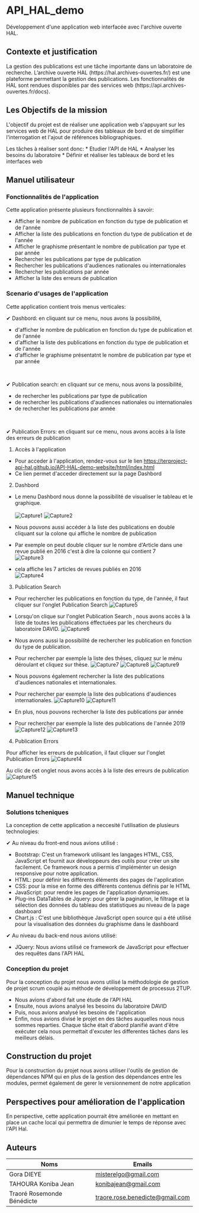 # API_HAL_demo
Développement d'une application web interfacée avec l'archive ouverte HAL.

## Contexte et justification
<p>La gestion des publications est une tâche importante dans un laboratoire de recherche.
L’archive ouverte HAL (https://hal.archives-ouvertes.fr/) est une plateforme permettant la gestion des publications. 
Les fonctionnalités de HAL sont rendues disponibles par des services web (https://api.archives-ouvertes.fr/docs). </p>


## Les Objectifs de la mission
<p>L'objectif du projet est de réaliser une application web s'appuyant sur les services web de HAL pour produire des tableaux de bord et de simplifier l'interrogation et l'ajout de références bibliographiques.</p>
 Les tâches à réaliser sont donc:
* Etudier l'API de HAL
* Analyser les besoins du laboratoire
* Définir et réaliser les tableaux de bord et les interfaces web


## Manuel utilisateur

### Fonctionnalités de l'application
Cette application présente plusieurs fonctionnalités à savoir:
* Afficher le nombre de publication en fonction du type de publication et de l'année
* Afficher la liste des publications en fonction du type de publication et de l'année
* Afficher le graphisme présentant le nombre de  publication par type et par année
* Rechercher les publications par type de publication
* Rechercher les publications d'audiences nationales ou internationales
* Rechercher les publications par année
* Afficher la liste des erreurs de publication


### Scenario d'usages de l'application
Cette application contient trois menus verticales: <br>

✔ Dashbord: en cliquant sur ce menu, nous avons la possibilité,
* d'afficher le nombre de publication en fonction du type de publication et de l'année
* d'afficher la liste des publications en fonction du type de publication et de l'année
* d'afficher le graphisme présentatnt le nombre de  publication par type et par année
<br>

 ✔ Publication search: en cliquant sur ce menu, nous avons la possibilité,
 * de rechercher les publications par type de publication
 * de rechercher les publications d'audiences nationales ou internationales
 * de rechercher les publications par année

<br>

✔ Publication Errors: en cliquant sur ce menu, nous avons accès à la liste des erreurs de publication
<br>

1. Accès à l'application

 *  Pour acceder à l'application, rendez-vous sur le lien  <https://terproject-api-hal.github.io/API-HAL-demo-website/html/index.html> <br>
 *  Ce lien permet d'acceder directement sur la page Dashbord <br>
 
2. Dashbord

  *  Le menu Dashbord nous donne la possibilité de visualiser le tableau  et le graphique. <br>  
  ![Capture1](https://github.com/TerProject-API-HAL/API_HAL_demo/blob/master/plugins/images/Capture1.png)
  ![Capture2](https://github.com/TerProject-API-HAL/API_HAL_demo/blob/master/plugins/images/Capture2.png)
  
  
  *  Nous pouvons aussi accéder à la liste des publications en double cliquant sur la colone qui affiche le nombre de publication <br>
  *  Par exemple on peut double cliquer sur le nombre d'Article dans une revue publié en 2016 c'est à dire la colonne qui contient 7 <br>
  ![Capture3](https://github.com/TerProject-API-HAL/API_HAL_demo/blob/master/plugins/images/Capture3.png)
 
  * cela affiche les 7 articles de revues publiés en 2016 <br>
  ![Capture4](https://github.com/TerProject-API-HAL/API_HAL_demo/blob/master/plugins/images/Capture4.png)
 
  
3. Publication Search

  *  Pour rechercher les publications en fonction du type, de l'année, il faut cliquer sur l'onglet Publication Search 
  ![Capture5](https://github.com/TerProject-API-HAL/API_HAL_demo/blob/master/plugins/images/Capture5.png)

  
   *  Lorsqu'on clique sur l'onglet Publication Search , nous avons accès à la liste de toutes les publications éffectuées par les chercheurs
    du laboratoire DAVID.
  ![Capture6](https://github.com/TerProject-API-HAL/API_HAL_demo/blob/master/plugins/images/Capture6.png)
  
  
   * Nous avons aussi la possibilité de rechercher les publication en fonction du type de publication.
   * Pour rechercher par exemple la liste des thèses, cliquez sur le ménu déroulant et cliquez sur thèse.
  ![Capture7](https://github.com/TerProject-API-HAL/API_HAL_demo/blob/master/plugins/images/Capture7.png)
  ![Capture8](https://github.com/TerProject-API-HAL/API_HAL_demo/blob/master/plugins/images/Capture8.png)
  ![Capture9](https://github.com/TerProject-API-HAL/API_HAL_demo/blob/master/plugins/images/Capture9.png)


   * Nous pouvons également rechercher la liste des publications d'audiences nationales et internationales.
   * Pour rechercher par exemple la liste des publications d'audiences internationales.
  ![Capture10](https://github.com/TerProject-API-HAL/API_HAL_demo/blob/master/plugins/images/Capture10.png)
  ![Capture11](https://github.com/TerProject-API-HAL/API_HAL_demo/blob/master/plugins/images/Capture11.png)
   
   * En plus, nous pouvons rechercher la liste des publications par année
   * Pour rechercher par exemple la liste des publications de l'année 2019
  ![Capture12](https://github.com/TerProject-API-HAL/API_HAL_demo/blob/master/plugins/images/Capture12.png)
  ![Capture13](https://github.com/TerProject-API-HAL/API_HAL_demo/blob/master/plugins/images/Capture13.png)


 4. Publication Errors

 Pour afficher les erreurs de publication, il faut cliquer sur l'onglet Publication Errors
   ![Capture14](https://github.com/TerProject-API-HAL/API_HAL_demo/blob/master/plugins/images/Capture14.png)

   Au clic de cet onglet nous avons accès à la liste des erreurs de publication
  ![Capture15](https://github.com/TerProject-API-HAL/API_HAL_demo/blob/master/plugins/images/Capture15.png)
   
  
## Manuel technique

### Solutions tcheniques
 La conception de cette application a neccesité l'utilisation de plusieurs technologies:

 ✔ Au niveau du front-end nous avions utilisé : <br>
 * Bootstrap: C'est un framework utilisant les langages HTML, CSS, JavaScript et fournit aux développeurs des outils pour créer un site facilement. Ce framework nous a permis d'impléménter un design responsive pour notre application.
 * HTML: pour définir les différents éléments des pages de l'application
 * CSS: pour la mise en forme des différents contenus définis par le HTML 
 * JavaScript: pour rendre les pages de l'application dynamiques.
 * Plug-ins DataTables de Jquery: pour gérer la pagination, le filtrage et la sélection des données du tableau des statistiques au niveau de la page dashboard 
 * Chart.js : C'est une bibliothèque JavaScript open source qui a été utilisé pour la visualisation des données du graphisme dans le dashboard

 ✔ Au niveau du back-end nous avions utilisé: <br>
* JQuery: Nous avions utilisé ce framework de JavaScript pour effectuer des requêtes dans l'API HAL


### Conception du projet

Pour la conception du projet nous avons utilisé la méthodologie de gestion de projet scrum couplé au méthode de développement de processus 2TUP.
* Nous avions d'abord fait une étude de l'API HAL 
* Ensuite, nous avions analysé les besoins du laboratoire DAVID
* Puis, nous avions analysé les besoins de l'application
* Enfin, nous avions divisé le projet en des tâches auquelles nous nous sommes reparties. Chaque tâche était d'abord planifié avant d'être exécuter cela nous permettait d'excuter les differentes tâches dans les meilleurs délais.


## Construction du projet

Pour la construction du projet nous avons utiliser l'outils de gestion de dépendances NPM qui en plus de la gestion des dépendances entre les modules, permet également de gerer le versionnement de notre application


## Perspectives pour amélioration de l'application

En perspective, cette application pourrait être améliorée en mettant en place un cache local qui permettra de dimunier le temps de réponse avec l'API Hal.


## Auteurs

|            Noms             |               Emails                   |
|-----------------------------|----------------------------------------|
|          Gora DIEYE         |          misterelgo@gmail.com          |
|      TAHOURA Koniba Jean    |          konibajean@gmail.com          |
| Traoré Rosemonde Bénédicte  |    traore.rose.benedicte@gmail.com     |





